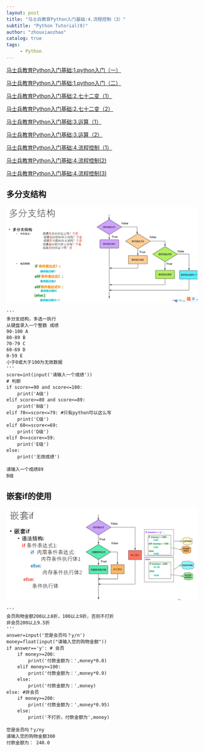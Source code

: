 ```yaml
---
layout: post
title: "马士兵教育Python入门基础:4.流程控制（3）"
subtitle: "Python Tutorial(9)"
author: "zhouxiaozhao"
catalog: true
tags:
     - Python
---
```


[马士兵教育Python入门基础:1.python入门（一）](https://www.zhouxiaozhao.cn/2020/09/10/python1/)

[马士兵教育Python入门基础:1.python入门（二）](https://www.zhouxiaozhao.cn/2020/09/12/python2/)

[马士兵教育Python入门基础:2.七十二变（1）](https://www.zhouxiaozhao.cn/2020/09/15/python3/)

[马士兵教育Python入门基础:2.七十二变（2）](https://www.zhouxiaozhao.cn/2020/09/24/python4/)

[马士兵教育Python入门基础:3.运算（1）](https://www.zhouxiaozhao.cn/2020/09/26/python5/)

[马士兵教育Python入门基础:3.运算（2）](https://www.zhouxiaozhao.cn/2020/10/15/python6/)

[马士兵教育Python入门基础:4.流程控制（1）](https://www.zhouxiaozhao.cn/2020/10/17/python7/)

[马士兵教育Python入门基础:4.流程控制(2)](https://www.zhouxiaozhao.cn/2020/10/20/python8/)

[马士兵教育Python入门基础:4.流程控制(3)](https://www.zhouxiaozhao.cn/2020/10/22/python9/)

## 多分支结构

![image-20201029095526127](/img/posts/2020.10.22/image-20201029095526127.png)

```
'''
多分支结构，多选一执行
从键盘录入一个整数 成绩
90-100 A
80-89 B
70-79 C
60-69 D
0-59 E
小于0或大于100为无效数据
'''
score=int(input('请输入一个成绩'))
# 判断
if score>=90 and score<=100:
    print('A级')
elif score>=80 and score<=89:
    print('B级')
elif 70<=score<=79: #只有python可以这么写
    print('C级')
elif 60<=score<=69:
    print('D级')
elif 0<=score<=59:
    print('E级')
else:
    print('无效成绩')
 
请输入一个成绩89
B级
```

## 嵌套if的使用

![image-20201029101828111](/img/posts/2020.10.22/image-20201029101828111.png)

```
'''
会员购物金额200以上8折，100以上9折，否则不打折
非会员200以上9.5折
'''
answer=input('您是会员吗？y/n')
money=float(input("请输入您的购物金额"))
if answer=='y': # 会员
    if money>=200:
        print('付款金额为：',money*0.8)
    elif money>=100:
        print('付款金额为：',money*0.9)
    else:
        print('付款金额为：',money)
else: #非会员
    if money>=200:
        print('付款金额为：',money*0.95)
    else:
        print('不打折，付款金额为',money)

您是会员吗？y/ny
请输入您的购物金额300
付款金额为： 240.0
```

